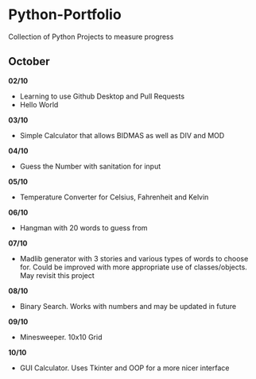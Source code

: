 # Python-Portfolio
Collection of Python Projects to measure progress

## October

**02/10**
- Learning to use Github Desktop and Pull Requests
- Hello World

**03/10**
- Simple Calculator that allows BIDMAS as well as DIV and MOD

**04/10**
- Guess the Number with sanitation for input

**05/10**
- Temperature Converter for Celsius, Fahrenheit and Kelvin

**06/10**
- Hangman with 20 words to guess from

**07/10**
- Madlib generator with 3 stories and various types of words to choose for. Could be improved with more appropriate use of classes/objects. May revisit this project

**08/10**
- Binary Search. Works with numbers and may be updated in future 

**09/10**
- Minesweeper. 10x10 Grid

**10/10**
- GUI Calculator. Uses Tkinter and OOP for a more nicer interface
